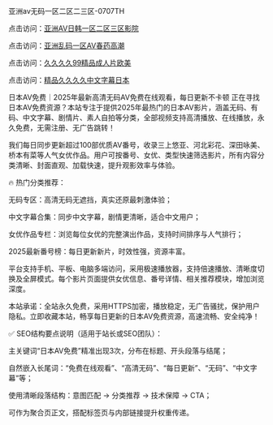 亚洲av无码一区二区二三区-0707TH

点击访问：<a href="https://rtj-3zo.pages.dev/">亚洲AV日韩一区二区三区影院</a>

点击访问：<a href="https://cfad.pages.dev/">亚洲乱码一区AV春药高潮</a>

点击访问：<a href="https://fdhf-454.pages.dev/">久久久久99精品成人片欧美</a>

点击访问：<a href="https://bered.pages.dev/">精品久久久久中文字幕日本</a>



日本AV免费｜2025年最新高清无码AV免费在线观看，每日更新不卡顿
正在寻找日本AV免费资源？本站专注于提供2025年最热门的日本AV影片，涵盖无码、有码、中文字幕、剧情片、素人自拍等分类，全部视频支持高清播放、在线播放，永久免费，无需注册、无广告跳转！

我们每日同步更新超过100部优质AV番号，收录三上悠亚、河北彩花、深田咏美、桥本有菜等人气女优作品。用户可按番号、女优、类型快速筛选影片，所有内容分类清晰、封面直观、加载快速，提升观影效率与体验。

🔥 热门分类推荐：

无码专区：高清无码无遮挡，真实还原最刺激体验；

中文字幕合集：同步中文字幕，剧情更清晰，适合中文用户；

女优作品专栏：浏览每位女优的完整演出作品，支持时间排序与人气排行；

2025最新番号榜：每日更新新片，时效性强，资源丰富。

平台支持手机、平板、电脑多端访问，采用极速播放器，支持倍速播放、清晰度切换及全屏模式。每个影片页面提供女优信息、番号详情、相关推荐模块，增加浏览深度。

本站承诺：全站永久免费，采用HTTPS加密，播放稳定，无广告骚扰，保护用户隐私。立即收藏本站，畅享每日更新的日本AV免费资源，高速流畅、安全纯净！

✅ SEO结构要点说明（适用于站长或SEO团队）：

主关键词“日本AV免费”精准出现3次，分布在标题、开头段落与结尾；

自然嵌入长尾词：“免费在线观看”、“高清无码”、“每日更新”、“无码”、“中文字幕”等；

使用清晰段落结构：意图匹配 → 分类推荐 → 技术保障 → CTA；

可作为聚合页正文，搭配标签页与内部链接提升权重传递。







<span style="display:none;">[Canonical link]( https://github.com/bj616496/54616 ）</span>
